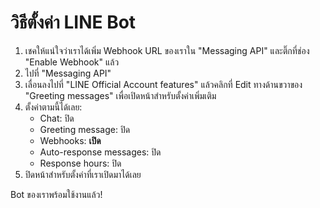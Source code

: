 # วิธีตั้งค่า LINE Bot

1. เชคให้แน่ใจว่าเราได้เพิ่ม Webhook URL ของเราใน "Messaging API" และติ๊กที่ช่อง "Enable Webhook" แล้ว
2. ไปที่ "Messaging API"
3. เลื่อนลงไปที่ "LINE Official Account features" แล้วคลิกที่ Edit ทางด้านขวาของ "Greeting messages" เพื่อเปิดหน้าสำหรับตั้งค่าเพิ่มเติม
4. ตั้งค่าตามนี้ได้เลย:
   - Chat: ปิด
   - Greeting message: ปิด
   - Webhooks: **เปิด**
   - Auto-response messages: ปิด
   - Response hours: ปิด
5. ปิดหน้าสำหรับตั้งค่าที่เราเปิดมาได้เลย

Bot ของเราพร้อมใช้งานแล้ว!
